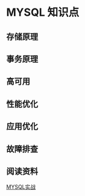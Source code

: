 # MYSQL 知识点

## 存储原理

## 事务原理

## 高可用

## 性能优化

## 应用优化

## 故障排查

## 阅读资料

[MYSQL实战](https://time.geekbang.org/column/article/69236)